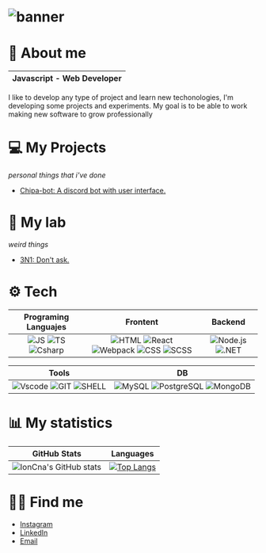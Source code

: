 # ![banner](https://i.pinimg.com/originals/86/f6/c9/86f6c984946298238d80f7771cf7445d.png)

# 📕 About me

| **Javascript - Web Developer** |
| :---: | 

I like to develop any type of project and learn new techonologies, I'm developing some projects and experiments. 
My goal is to be able to work making new software to grow professionally

# 💻 My Projects
_personal things that i've done_

- [Chipa-bot: A discord bot with user interface.](https://github.com/TaCoDevs/chipa-bot)

# 🧪 My lab
_weird things_

- [3N1: Don't ask.](https://github.com/IonCna/3N1)

# ⚙️ Tech
| **Programing Languajes** | **Frontent** | **Backend** |
| :---: | :---: | :---: |
| ![JS](https://img.shields.io/badge/JavaScript-323330?style=for-the-badge&logo=JavaScript&logoColor=F7DF1E) ![TS](https://img.shields.io/badge/TypeScript-007ACC?style=for-the-badge&logo=TypeScript&logoColor=white)  ![Csharp](https://img.shields.io/badge/C%23-239120?style=for-the-badge&logo=c-sharp&logoColor=white) | ![HTML](https://img.shields.io/badge/HTML5-E34F26?style=for-the-badge&logo=html5&logoColor=white) ![React](https://img.shields.io/badge/React-20232A?style=for-the-badge&logo=react&logoColor=61DAFB) ![Webpack](https://img.shields.io/badge/Webpack-007ACC?style=for-the-badge&logo=Webpack&logoColor=white) ![CSS](https://img.shields.io/badge/CSS3-1572B6?style=for-the-badge&logo=CSS3&logoColor=white) ![SCSS](https://img.shields.io/badge/Sass-CC6699?style=for-the-badge&logo=sass&logoColor=white) | ![Node.js](https://img.shields.io/badge/Node.js-339933?style=for-the-badge&logo=Node.js&logoColor=white) ![.NET](https://img.shields.io/badge/.NET-512BD4?style=for-the-badge&logo=dotnet&logoColor=white) |

| **Tools** | **DB** |
| :---: | :---: |
| ![Vscode](https://img.shields.io/badge/VSCode-0078D4?style=for-the-badge&logo=visual%20studio%20code&logoColor=white) ![GIT](https://img.shields.io/badge/GIT-E44C30?style=for-the-badge&logo=git&logoColor=white) ![SHELL](https://img.shields.io/badge/Shell_Script-121011?style=for-the-badge&logo=gnu-bash&logoColor=white) | ![MySQL](	https://img.shields.io/badge/MySQL-005C84?style=for-the-badge&logo=mysql&logoColor=white) ![PostgreSQL](https://img.shields.io/badge/PostgreSQL-316192?style=for-the-badge&logo=postgresql&logoColor=white) ![MongoDB](https://img.shields.io/badge/MongoDB-4EA94B?style=for-the-badge&logo=mongodb&logoColor=white)

# 📊 My statistics

| **GitHub Stats** | **Languages** |
| :---: | :---: |
| ![IonCna's GitHub stats](https://github-readme-stats.vercel.app/api?username=IonCna&show_icons=true&theme=dark) |  [![Top Langs](https://github-readme-stats.vercel.app/api/top-langs/?username=IonCna&layout=compact&theme=dark)](https://github.com/anuraghazra/github-readme-stats) |

# 🧑‍💻 Find me

- [Instagram](https://www.instagram.com/max.afr)
- [LinkedIn](https://www.linkedin.com/in/max-alejandro-flores-rodríguez-b04072250)
- [Email](max.flores.ar@gmail.com)

<!--- Me gusta el pan --->
